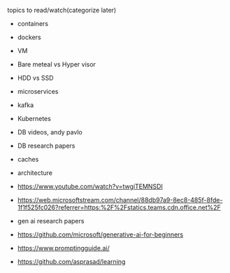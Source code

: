 topics to read/watch(categorize later)

-  containers
-  dockers
-  VM
-  Bare meteal vs Hyper visor
-  HDD vs SSD
-  microservices
-  kafka
-  Kubernetes
-  DB videos, andy pavlo
-  DB research papers
-  caches
-  architecture
  -  https://www.youtube.com/watch?v=twgiTEMNSDI
  -  https://web.microsoftstream.com/channel/88db97a9-8ec8-485f-8fde-1f1f525fc026?referrer=https:%2F%2Fstatics.teams.cdn.office.net%2F

-  gen ai research papers
  -    https://github.com/microsoft/generative-ai-for-beginners
  -    https://www.promptingguide.ai/
  -    https://github.com/asprasad/learning


